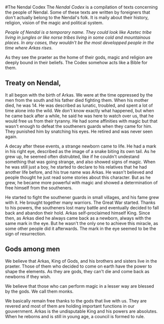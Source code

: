 #The Nendal Codex
The _Nendal Codex_ is a compilation of texts concerning the people of Nendal. Some of these texts are written by foreigners that don't actually belong to the Nendal's folk. It is maily about their history, religion, vision of the magic and political system.

_People of Nendal is a temporary name. They could look like Azetec tribe living in jungles or like norse tribes living in some cold and mountainous places. In any cases, they wouldn't be the most developped people in the time where Arkas rises._

As they see the praeter as the home of their gods, magic and religion are deeply bound in their beliefs. The Codex somehow acts like a Bible for them.

## Treaty on Nendal, 
It all begon with the birth of Arkas. We were at the time oppressed by the men from the south and his father died fighting them. When his mother died, he was 14. He was described as lunatic, troubled, and spent a lot of time alone into the wild. We don't know exactly what happened, but when he came back after a while, he said he was here to watch over us, that he would free us from their tyranny. He had some affinities with magic but that wasn't enough to defeat the southeners guards when they came for him. They punished him by snatching his eyes. He retired and was never seen again.

A decay after these events, a strange newborn came to life. He had a mark in his right eye, described as the image of a snake biting its own tail. As he grew up, he seemed often distrubted, like if he couldn't undestand something that was going strange, and also showed signs of magic. When he was still just a boy, he started to declare to his relatives that he had another life before, and his true name was Arkas. He wasn't believed and people thought he just read some stories about this character. But as he grew, he became more powerful with magic and showed a determination of free himself from the southeners.

He started to fight the southener guards in small villages, and his fame grew with it. He brought together many warriors. The Great War started. Thanks to his powers, the southeners lost many battle and eventually decided to fall back and abandon their hold. Arkas self-proclaimed himself King. Since then, as Arkas died he always came back as a newborn, always with the same mark in the eye. But he wasn't the only one to achieve this miracle, as some other people did it afterwards. The mark in the eye seemed to be the sign of resurrection.

## Gods among men
We believe that Arkas, King of Gods, and his brothers and sisters live in the praeter. Those of them who decided to come on earth have the power to shape the elements. As they are gods, they can't die and come back as newborns if they wish.

We believe that those who can perform magic in a lesser way are blessed by the gods. We call them monks.

We basically remain free thanks to the gods that live with us. They are revered and most of them are holding important functions in our gouvernment. Arkas is the undisputable King and his powers are absolutes. When he reborns and is still in young age, a council is formed to rule.
